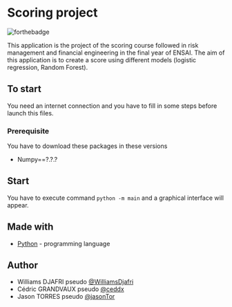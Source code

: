 # Scoring project

![forthebadge](https://img.shields.io/badge/Build%20by-%20ENSAIEN-blue?style=for-the-badge)


This application is the project of the scoring course followed in risk management and financial engineering in the final year of ENSAI. The aim of this application is to create a score  using different models (logistic regression, Random Forest).

## To start

You need an internet connection and you have to fill in some steps before launch this files.
### Prerequisite 

You have to download these packages in these versions
- Numpy==?.?.?


## Start

You have to execute command ``python -m main`` and a graphical interface will appear.

## Made with

* [Python](https://www.python.org/) - programming language

## Author
* Williams DJAFRI pseudo [@WilliamsDjafri](https://github.com/WilliamsDjafri)
* Cédric GRANDVAUX pseudo [@ceddx](https://gitlab.com/ceddx)
* Jason TORRES pseudo [@jasonTor](https://github.com/jasonTor)